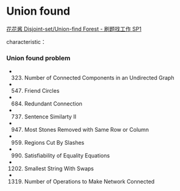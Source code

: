
# Union found
[花花酱 Disjoint-set/Union-find Forest - 刷题找工作 SP1](https://www.youtube.com/watch?v=VJnUwsE4fWA)

characteristic：

### Union found problem
- 323. Number of Connected Components in an Undirected Graph
- 547. Friend Circles
-	684. Redundant Connection   
- 737. Sentence Similarty II
- 947. Most Stones Removed with Same Row or Column
- 959. Regions Cut By Slashes 
-	990. Satisfiability of Equality Equations 
- 1202. Smallest String With Swaps
- 1319. Number of Operations to Make Network Connected


